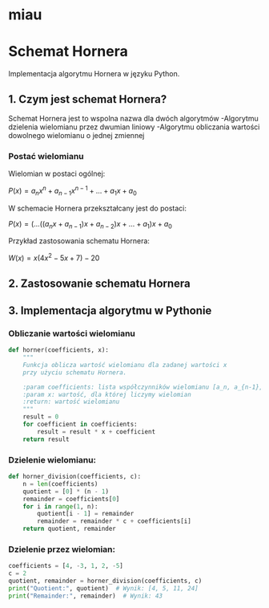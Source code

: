 # miau
# Schemat Hornera

Implementacja algorytmu Hornera w języku Python.

## 1. Czym jest schemat Hornera?

Schemat Hornera jest to wspolna nazwa dla dwóch algorytmów
-Algorytmu dzielenia wielomianu przez dwumian liniowy
-Algorytmu obliczania wartości dowolnego wielomianu o jednej zmiennej
### Postać wielomianu

Wielomian w postaci ogólnej:

$`
P(x) = a_n x^n + a_{n-1} x^{n-1} + \dots + a_1 x + a_0
`$

W schemacie Hornera przekształcany jest do postaci:

$P(x) = (\dots((a_n x + a_{n-1})x + a_{n-2})x + \dots + a_1)x + a_0$

Przykład zastosowania schematu Hornera:

$W\left( x \right) = x\left(  4x^{2}-5x+7\right)-20$


## 2. Zastosowanie schematu Hornera



## 3. Implementacja algorytmu w Pythonie

### Obliczanie wartości wielomianu

```python
def horner(coefficients, x):
    """
    Funkcja oblicza wartość wielomianu dla zadanej wartości x
    przy użyciu schematu Hornera.

    :param coefficients: lista współczynników wielomianu [a_n, a_{n-1}, ..., a_0]
    :param x: wartość, dla której liczymy wielomian
    :return: wartość wielomianu
    """
    result = 0
    for coefficient in coefficients:
        result = result * x + coefficient
    return result
```
### Dzielenie wielomianu:

```python
def horner_division(coefficients, c):
    n = len(coefficients)
    quotient = [0] * (n - 1)
    remainder = coefficients[0]
    for i in range(1, n):
        quotient[i - 1] = remainder
        remainder = remainder * c + coefficients[i]
    return quotient, remainder
```
### Dzielenie przez wielomian:
```python
coefficients = [4, -3, 1, 2, -5]
c = 2
quotient, remainder = horner_division(coefficients, c)
print("Quotient:", quotient)  # Wynik: [4, 5, 11, 24]
print("Remainder:", remainder)  # Wynik: 43

